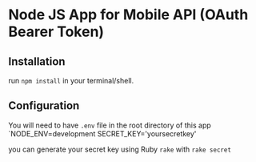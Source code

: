 # Node JS App for Mobile API (OAuth Bearer Token)

## Installation
run `npm install` in your terminal/shell.

## Configuration
You will need to have `.env` file in the root directory of this app
`NODE_ENV=development
SECRET_KEY='yoursecretkey'

you can generate your secret key using Ruby `rake` with `rake secret`
